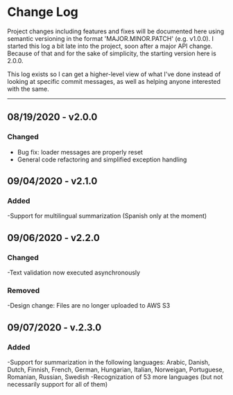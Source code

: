 # Change Log
Project changes including features and fixes will be documented here using semantic versioning in the format 'MAJOR.MINOR.PATCH' (e.g. v1.0.0). I started this log a bit late into the project, soon after a major API change. Because of that and for the sake of simplicity, the starting version here is 2.0.0.

This log exists so I can get a higher-level view of what I've done instead of looking at specific commit messages, as well as helping anyone interested with the same.
___

## 08/19/2020 - v2.0.0

### Changed
- Bug fix: loader messages are properly reset
- General code refactoring and simplified exception handling


## 09/04/2020 - v2.1.0

### Added
-Support for multilingual summarization (Spanish only at the moment)


## 09/06/2020 - v2.2.0

### Changed
-Text validation now executed asynchronously

### Removed
-Design change: Files are no longer uploaded to AWS S3


## 09/07/2020 - v.2.3.0

### Added
-Support for summarization in the following languages: Arabic, Danish, Dutch, Finnish, French, German, Hungarian, Italian, Norweigan, Portuguese, Romanian, Russian, Swedish
-Recognization of 53 more languages (but not necessarily support for all of them)